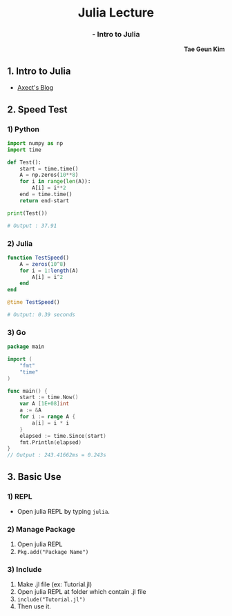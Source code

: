 <h1 style="text-align:center">Julia Lecture</h1>
<h3 style="text-align:center">- Intro to Julia</h3>
<p style="text-align:right"><b>Tae Geun Kim</b></p>

## 1. Intro to Julia

* <a href=http://edeftg.dothome.co.kr/julia-intro/>Axect's Blog</a>

## 2. Speed Test

### 1) Python
```Python
import numpy as np
import time

def Test():
    start = time.time()
    A = np.zeros(10**8)
    for i in range(len(A)):
        A[i] = i**2
    end = time.time()
    return end-start

print(Test())

# Output : 37.91
```

### 2) Julia
```Julia
function TestSpeed()
    A = zeros(10^8)
    for i = 1:length(A)
        A[i] = i^2
    end
end

@time TestSpeed()

# Output: 0.39 seconds
```

### 3) Go
```Go
package main

import (
	"fmt"
	"time"
)

func main() {
	start := time.Now()
	var A [1E+08]int
	a := &A
	for i := range A {
		a[i] = i * i
	}
	elapsed := time.Since(start)
	fmt.Println(elapsed)
}
// Output : 243.41662ms = 0.243s
```

## 3. Basic Use

### 1) REPL 
* Open julia REPL by typing `julia`.

### 2) Manage Package 
1. Open julia REPL
2. `Pkg.add("Package Name")`

### 3) Include
1. Make .jl file (ex: Tutorial.jl)
2. Open julia REPL at folder which contain .jl file
3. `include("Tutorial.jl")`
4. Then use it.